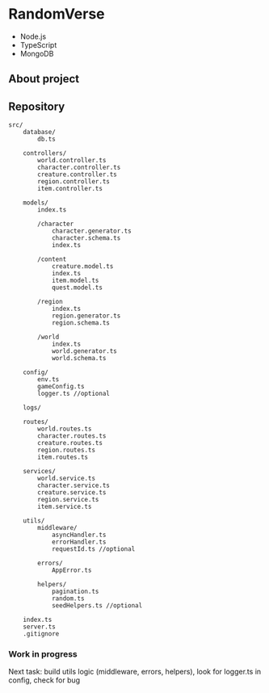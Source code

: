 # RandomVerse

- Node.js
- TypeScript
- MongoDB


## About project




## Repository


    src/
        database/
            db.ts

        controllers/
            world.controller.ts
            character.controller.ts
            creature.controller.ts
            region.controller.ts
            item.controller.ts

        models/
            index.ts
        
            /character
                character.generator.ts
                character.schema.ts
                index.ts

            /content
                creature.model.ts
                index.ts
                item.model.ts
                quest.model.ts

            /region
                index.ts
                region.generator.ts
                region.schema.ts

            /world
                index.ts
                world.generator.ts
                world.schema.ts
            
        config/
            env.ts
            gameConfig.ts
            logger.ts //optional

        logs/
        
        routes/
            world.routes.ts
            character.routes.ts
            creature.routes.ts
            region.routes.ts
            item.routes.ts

        services/
            world.service.ts
            character.service.ts
            creature.service.ts
            region.service.ts
            item.service.ts

        utils/
            middleware/
                asyncHandler.ts
                errorHandler.ts
                requestId.ts //optional
            
            errors/
                AppError.ts
            
            helpers/
                pagination.ts
                random.ts
                seedHelpers.ts //optional

        index.ts
        server.ts
        .gitignore



### Work in progress

Next task: build utils logic (middleware, errors, helpers), look for logger.ts in config, check for bug 